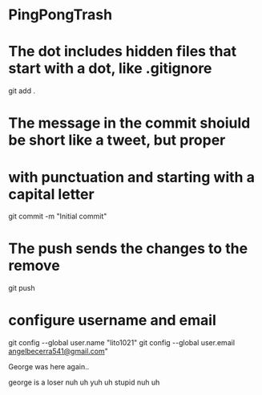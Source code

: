 # PingPongTrash

# The dot includes hidden files that start with a dot, like .gitignore
git add . 

# The message in the commit shoiuld be short like a tweet, but proper 
# with punctuation and starting with a capital letter
git commit -m "Initial commit"

# The push sends the changes to the remove 
git push

# configure username and email 
git config --global user.name "lito1021" 
git config --global user.email angelbecerra541@gmail.com"


George was here
again..

george is a loser 
nuh uh
yuh uh stupid 
nuh uh